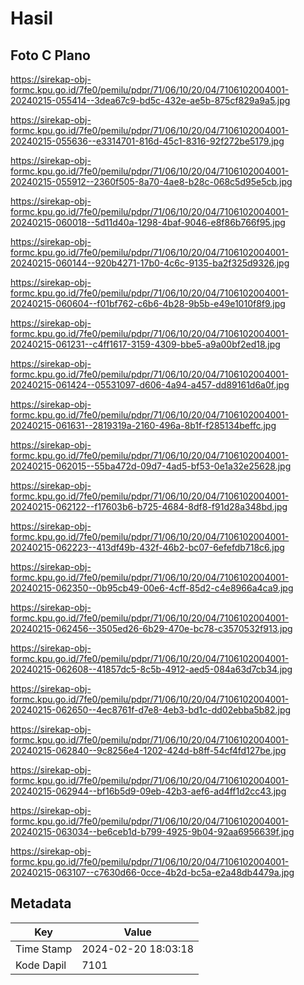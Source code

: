 # Hasil

## Foto C Plano

https://sirekap-obj-formc.kpu.go.id/7fe0/pemilu/pdpr/71/06/10/20/04/7106102004001-20240215-055414--3dea67c9-bd5c-432e-ae5b-875cf829a9a5.jpg

https://sirekap-obj-formc.kpu.go.id/7fe0/pemilu/pdpr/71/06/10/20/04/7106102004001-20240215-055636--e3314701-816d-45c1-8316-92f272be5179.jpg

https://sirekap-obj-formc.kpu.go.id/7fe0/pemilu/pdpr/71/06/10/20/04/7106102004001-20240215-055912--2360f505-8a70-4ae8-b28c-068c5d95e5cb.jpg

https://sirekap-obj-formc.kpu.go.id/7fe0/pemilu/pdpr/71/06/10/20/04/7106102004001-20240215-060018--5d11d40a-1298-4baf-9046-e8f86b766f95.jpg

https://sirekap-obj-formc.kpu.go.id/7fe0/pemilu/pdpr/71/06/10/20/04/7106102004001-20240215-060144--920b4271-17b0-4c6c-9135-ba2f325d9326.jpg

https://sirekap-obj-formc.kpu.go.id/7fe0/pemilu/pdpr/71/06/10/20/04/7106102004001-20240215-060604--f01bf762-c6b6-4b28-9b5b-e49e1010f8f9.jpg

https://sirekap-obj-formc.kpu.go.id/7fe0/pemilu/pdpr/71/06/10/20/04/7106102004001-20240215-061231--c4ff1617-3159-4309-bbe5-a9a00bf2ed18.jpg

https://sirekap-obj-formc.kpu.go.id/7fe0/pemilu/pdpr/71/06/10/20/04/7106102004001-20240215-061424--05531097-d606-4a94-a457-dd89161d6a0f.jpg

https://sirekap-obj-formc.kpu.go.id/7fe0/pemilu/pdpr/71/06/10/20/04/7106102004001-20240215-061631--2819319a-2160-496a-8b1f-f285134beffc.jpg

https://sirekap-obj-formc.kpu.go.id/7fe0/pemilu/pdpr/71/06/10/20/04/7106102004001-20240215-062015--55ba472d-09d7-4ad5-bf53-0e1a32e25628.jpg

https://sirekap-obj-formc.kpu.go.id/7fe0/pemilu/pdpr/71/06/10/20/04/7106102004001-20240215-062122--f17603b6-b725-4684-8df8-f91d28a348bd.jpg

https://sirekap-obj-formc.kpu.go.id/7fe0/pemilu/pdpr/71/06/10/20/04/7106102004001-20240215-062223--413df49b-432f-46b2-bc07-6efefdb718c6.jpg

https://sirekap-obj-formc.kpu.go.id/7fe0/pemilu/pdpr/71/06/10/20/04/7106102004001-20240215-062350--0b95cb49-00e6-4cff-85d2-c4e8966a4ca9.jpg

https://sirekap-obj-formc.kpu.go.id/7fe0/pemilu/pdpr/71/06/10/20/04/7106102004001-20240215-062456--3505ed26-6b29-470e-bc78-c3570532f913.jpg

https://sirekap-obj-formc.kpu.go.id/7fe0/pemilu/pdpr/71/06/10/20/04/7106102004001-20240215-062608--41857dc5-8c5b-4912-aed5-084a63d7cb34.jpg

https://sirekap-obj-formc.kpu.go.id/7fe0/pemilu/pdpr/71/06/10/20/04/7106102004001-20240215-062650--4ec8761f-d7e8-4eb3-bd1c-dd02ebba5b82.jpg

https://sirekap-obj-formc.kpu.go.id/7fe0/pemilu/pdpr/71/06/10/20/04/7106102004001-20240215-062840--9c8256e4-1202-424d-b8ff-54cf4fd127be.jpg

https://sirekap-obj-formc.kpu.go.id/7fe0/pemilu/pdpr/71/06/10/20/04/7106102004001-20240215-062944--bf16b5d9-09eb-42b3-aef6-ad4ff1d2cc43.jpg

https://sirekap-obj-formc.kpu.go.id/7fe0/pemilu/pdpr/71/06/10/20/04/7106102004001-20240215-063034--be6ceb1d-b799-4925-9b04-92aa6956639f.jpg

https://sirekap-obj-formc.kpu.go.id/7fe0/pemilu/pdpr/71/06/10/20/04/7106102004001-20240215-063107--c7630d66-0cce-4b2d-bc5a-e2a48db4479a.jpg


## Metadata

| Key        | Value               |
| ---------- | ------------------- |
| Time Stamp | 2024-02-20 18:03:18 |
| Kode Dapil | 7101                |



